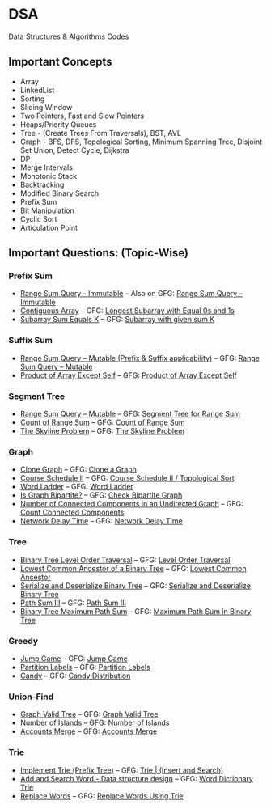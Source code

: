# DSA

Data Structures & Algorithms Codes

## Important Concepts

- Array
- LinkedList
- Sorting
- Sliding Window
- Two Pointers, Fast and Slow Pointers
- Heaps/Priority Queues
- Tree - (Create Trees From Traversals), BST, AVL
- Graph - BFS, DFS, Topological Sorting, Minimum Spanning Tree, Disjoint Set Union, Detect Cycle, Dijkstra
- DP
- Merge Intervals
- Monotonic Stack
- Backtracking
- Modified Binary Search
- Prefix Sum
- Bit Manipulation
- Cyclic Sort
- Articulation Point

## Important Questions: (Topic-Wise)

### Prefix Sum

- [Range Sum Query - Immutable](https://leetcode.com/problems/range-sum-query-immutable/) – Also on GFG: [Range Sum Query – Immutable](https://www.geeksforgeeks.org/range-sum-query-immutable/)
- [Contiguous Array](https://leetcode.com/problems/contiguous-array/) – GFG: [Longest Subarray with Equal 0s and 1s](https://www.geeksforgeeks.org/longest-subarray-with-equal-number-of-0s-and-1s/)
- [Subarray Sum Equals K](https://leetcode.com/problems/subarray-sum-equals-k/) – GFG: [Subarray with given sum K](https://www.geeksforgeeks.org/subarray-with-given-sum/)

### Suffix Sum

- [Range Sum Query – Mutable (Prefix & Suffix applicability)](https://leetcode.com/problems/range-sum-query-mutable/) – GFG: [Range Sum Query – Mutable](https://www.geeksforgeeks.org/range-sum-query-mutable/)
- [Product of Array Except Self](https://leetcode.com/problems/product-of-array-except-self/) – GFG: [Product of Array Except Self](https://www.geeksforgeeks.org/product-array-puzzle/)

### Segment Tree

- [Range Sum Query – Mutable](https://leetcode.com/problems/range-sum-query-mutable/) – GFG: [Segment Tree for Range Sum](https://www.geeksforgeeks.org/segment-tree-set-1-sum-of-given-range/)
- [Count of Range Sum](https://leetcode.com/problems/count-of-range-sum/) – GFG: [Count of Range Sum](https://www.geeksforgeeks.org/count-range-sum/)
- [The Skyline Problem](https://leetcode.com/problems/the-skyline-problem/) – GFG: [The Skyline Problem](https://www.geeksforgeeks.org/the-skyline-problem-set-1/)

### Graph

- [Clone Graph](https://leetcode.com/problems/clone-graph/) – GFG: [Clone a Graph](https://www.geeksforgeeks.org/clone-graph/)
- [Course Schedule II](https://leetcode.com/problems/course-schedule-ii/) – GFG: [Course Schedule II / Topological Sort](https://www.geeksforgeeks.org/topological-sorting/)
- [Word Ladder](https://leetcode.com/problems/word-ladder/) – GFG: [Word Ladder](https://www.geeksforgeeks.org/word-ladder-length-of-shortest-chain-to-reach-a-target-word/)
- [Is Graph Bipartite?](https://leetcode.com/problems/is-graph-bipartite/) – GFG: [Check Bipartite Graph](https://www.geeksforgeeks.org/bipartite-graph/)
- [Number of Connected Components in an Undirected Graph](https://leetcode.com/problems/number-of-connected-components-in-an-undirected-graph/) – GFG: [Count Connected Components](https://www.geeksforgeeks.org/find-number-of-connected-components-in-an-undirected-graph/)
- [Network Delay Time](https://leetcode.com/problems/network-delay-time/) – GFG: [Network Delay Time](https://www.geeksforgeeks.org/network-delay-time-problem/)

### Tree

- [Binary Tree Level Order Traversal](https://leetcode.com/problems/binary-tree-level-order-traversal/) – GFG: [Level Order Traversal](https://www.geeksforgeeks.org/level-order-tree-traversal/)
- [Lowest Common Ancestor of a Binary Tree](https://leetcode.com/problems/lowest-common-ancestor-of-a-binary-tree/) – GFG: [Lowest Common Ancestor](https://www.geeksforgeeks.org/lowest-common-ancestor-in-a-binary-tree/)
- [Serialize and Deserialize Binary Tree](https://leetcode.com/problems/serialize-and-deserialize-binary-tree/) – GFG: [Serialize and Deserialize Binary Tree](https://www.geeksforgeeks.org/serialize-and-deserialize-binary-tree/)
- [Path Sum III](https://leetcode.com/problems/path-sum-iii/) – GFG: [Path Sum III](https://www.geeksforgeeks.org/find-k-sum-paths-binary-tree/)
- [Binary Tree Maximum Path Sum](https://leetcode.com/problems/binary-tree-maximum-path-sum/) – GFG: [Maximum Path Sum in Binary Tree](https://www.geeksforgeeks.org/maximum-path-sum-in-a-binary-tree/)

### Greedy

- [Jump Game](https://leetcode.com/problems/jump-game/) – GFG: [Jump Game](https://www.geeksforgeeks.org/minimum-number-of-jumps-to-reach-end-of-a-given-array/)
- [Partition Labels](https://leetcode.com/problems/partition-labels/) – GFG: [Partition Labels](https://www.geeksforgeeks.org/partition-labels/)
- [Candy](https://leetcode.com/problems/candy/) – GFG: [Candy Distribution](https://www.geeksforgeeks.org/minimum-number-of-candies/)

### Union-Find

- [Graph Valid Tree](https://leetcode.com/problems/graph-valid-tree/) – GFG: [Graph Valid Tree](https://www.geeksforgeeks.org/detect-cycle-undirected-graph/)
- [Number of Islands](https://leetcode.com/problems/number-of-islands/) – GFG: [Number of Islands](https://www.geeksforgeeks.org/find-number-of-islands/)
- [Accounts Merge](https://leetcode.com/problems/accounts-merge/) – GFG: [Accounts Merge](https://www.geeksforgeeks.org/merging-accounts/)

### Trie

- [Implement Trie (Prefix Tree)](https://leetcode.com/problems/implement-trie-prefix-tree/) – GFG: [Trie | (Insert and Search)](https://www.geeksforgeeks.org/trie-insert-and-search/)
- [Add and Search Word - Data structure design](https://leetcode.com/problems/add-and-search-word-data-structure-design/) – GFG: [Word Dictionary Trie](https://www.geeksforgeeks.org/design-add-and-search-words-data-structure/)
- [Replace Words](https://leetcode.com/problems/replace-words/) – GFG: [Replace Words Using Trie](https://www.geeksforgeeks.org/replace-words-trie/)
